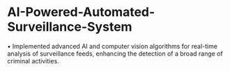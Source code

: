 # AI-Powered-Automated-Surveillance-System
• Implemented advanced AI and computer vision algorithms for real-time analysis of surveillance feeds, enhancing the detection of a broad range of criminal activities.

